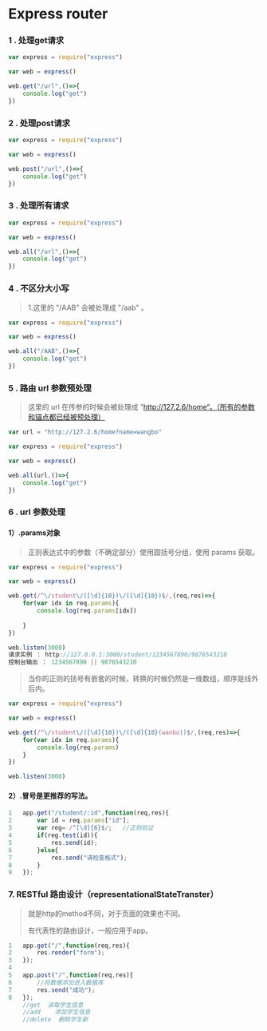 # Express router

### 1 . 处理get请求

```javascript
var express = require("express")

var web = express()

web.get("/url",()=>{
    console.log("get")
})
```

### 2 . 处理post请求

```javascript
var express = require("express")

var web = express()

web.post("/url",()=>{
    console.log("get")
})
```

### 3 . 处理所有请求

```javascript
var express = require("express")

var web = express()

web.all("/url",()=>{
    console.log("get")
})
```

### 4 . 不区分大小写

> 1.这里的 "/AAB" 会被处理成 "/aab" 。

```javascript
var express = require("express")

var web = express()

web.all("/AAB",()=>{
    console.log("get")
})
```

### 5 . 路由 url 参数预处理

> 这里的 url 在传参的时候会被处理成 ”http://127.2.6/home“。（所有的参数和锚点都已经被预处理）

```javascript
var url = "http://127.2.6/home?name=wangbo"

var express = require("express")

var web = express()

web.all(url,()=>{
    console.log("get")
})
```

### 6 . url 参数处理

####    1）.params对象

> 正则表达式中的参数（不确定部分）使用圆括号分组，使用 params 获取。

```javascript
var express = require("express")

var web = express()

web.get(/^\/student\/([\d]{10})\/([\d]{10})$/,(req,res)=>{
    for(var idx in req.params){
        console.log(req.params[idx])
        
    }
})

web.listen(3000)
请求实例 ： http://127.0.0.1:3000/student/1234567890/9876543210
控制台输出 ： 1234567890 || 9876543210
```

> 当你的正则的括号有嵌套的时候，转换的时候仍然是一维数组，顺序是线外后内。

```javascript
var express = require("express")

var web = express()

web.get(/^\/student\/([\d]{10})\/([\d]{10}(wanbo))$/,(req,res)=>{
    for(var idx in req.params){
        console.log(req.params)
    }
})

web.listen(3000)
```

####    2）.冒号是更推荐的写法。

```javascript
1	app.get("/student/:id",function(req,res){
2	    var id = req.params["id"];
3	    var reg= /^[\d]{6}$/;   //正则验证
4	    if(reg.test(id)){
5	        res.send(id);
6	    }else{
7	        res.send("请检查格式");
8	    }
9	});
```

### 7. RESTful 路由设计（representationalStateTranster）

> 就是http的method不同，对于页面的效果也不同。
>
> 有代表性的路由设计，一般应用于app。

```javascript
1	app.get("/",function(req,res){
2	    res.render("form");
3	});
4	
5	app.post("/",function(req,res){
6	    //将数据添加进入数据库
7	    res.send("成功");
8	});
	//get  读取学生信息
	//add	 添加学生信息
	//delete  删除学生新
```

